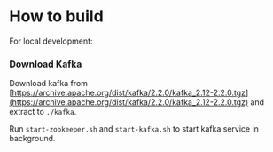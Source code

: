 # How to build

For local development:

### Download Kafka

Download kafka from [https://archive.apache.org/dist/kafka/2.2.0/kafka_2.12-2.2.0.tgz](https://archive.apache.org/dist/kafka/2.2.0/kafka_2.12-2.2.0.tgz) and extract to `./kafka`.

Run `start-zookeeper.sh` and `start-kafka.sh` to start kafka service in background.

